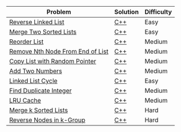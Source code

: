 | Problem                                                                                             | Solution                                    | Difficulty |
|-----------------------------------------------------------------------------------------------------|---------------------------------------------|------------|
| [Reverse Linked List](https://leetcode.com/problems/reverse-linked-list/)                           | [C++](reverse_linked_list.cpp)              | Easy       |
| [Merge Two Sorted Lists](https://leetcode.com/problems/merge-two-sorted-lists/)                     | [C++](merge_two_sorted_lists.cpp)           | Easy       |
| [Reorder List](https://leetcode.com/problems/reorder-list/)                                         | [C++](reorder_list.cpp)                     | Medium     |
| [Remove Nth Node From End of List](https://leetcode.com/problems/remove-nth-node-from-end-of-list/) | [C++](remove_nth_node_from_end_of_list.cpp) | Medium     |
| [Copy List with Random Pointer](https://leetcode.com/problems/copy-list-with-random-pointer/)       | [C++](copy_list_with_random_pointer.cpp)    | Medium     |
| [Add Two Numbers](https://leetcode.com/problems/add-two-numbers/)                                   | [C++](add_two_numbers.cpp)                  | Medium     |
| [Linked List Cycle](https://leetcode.com/problems/linked-list-cycle/)                               | [C++](linked_list_cycle.cpp)                | Easy       |
| [Find Duplicate Integer](https://leetcode.com/problems/find-the-duplicate-number/)                  | [C++](find_the_duplicate_number.cpp)        | Medium     |
| [LRU Cache](https://leetcode.com/problems/lru-cache/)                                               | [C++](lru_cache.cpp)                        | Medium     |
| [Merge k Sorted Lists](https://leetcode.com/problems/merge-k-sorted-lists/)                         | [C++](merge_k_sorted_lists.cpp)             | Hard       |
| [Reverse Nodes in k-Group](https://leetcode.com/problems/reverse-nodes-in-k-group/)                 | [C++](reverse_nodes_in_k_group.cpp)         | Hard       |